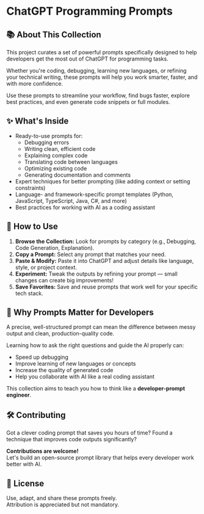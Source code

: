 <h1>ChatGPT Programming Prompts</h1>

<h2>📚 About This Collection</h2>
<p>This project curates a set of powerful prompts specifically designed to help developers get the most out of ChatGPT for programming tasks.</p>
<p>Whether you're coding, debugging, learning new languages, or refining your technical writing, these prompts will help you work smarter, faster, and with more confidence.</p>
<p>Use these prompts to streamline your workflow, find bugs faster, explore best practices, and even generate code snippets or full modules.</p>

<h2>✨ What's Inside</h2>
<ul>
  <li>Ready-to-use prompts for:
    <ul>
      <li>Debugging errors</li>
      <li>Writing clean, efficient code</li>
      <li>Explaining complex code</li>
      <li>Translating code between languages</li>
      <li>Optimizing existing code</li>
      <li>Generating documentation and comments</li>
    </ul>
  </li>
  <li>Expert techniques for better prompting (like adding context or setting constraints)</li>
  <li>Language- and framework-specific prompt templates (Python, JavaScript, TypeScript, Java, C#, and more)</li>
  <li>Best practices for working with AI as a coding assistant</li>
</ul>

<h2>🚀 How to Use</h2>
<ol>
  <li><strong>Browse the Collection:</strong> Look for prompts by category (e.g., Debugging, Code Generation, Explanation).</li>
  <li><strong>Copy a Prompt:</strong> Select any prompt that matches your need.</li>
  <li><strong>Paste & Modify:</strong> Paste it into ChatGPT and adjust details like language, style, or project context.</li>
  <li><strong>Experiment:</strong> Tweak the outputs by refining your prompt — small changes can create big improvements!</li>
  <li><strong>Save Favorites:</strong> Save and reuse prompts that work well for your specific tech stack.</li>
</ol>

<h2>📌 Why Prompts Matter for Developers</h2>
<p>A precise, well-structured prompt can mean the difference between messy output and clean, production-quality code.</p>
<p>Learning how to ask the right questions and guide the AI properly can:</p>
<ul>
  <li>Speed up debugging</li>
  <li>Improve learning of new languages or concepts</li>
  <li>Increase the quality of generated code</li>
  <li>Help you collaborate with AI like a real coding assistant</li>
</ul>
<p>This collection aims to teach you how to think like a <strong>developer-prompt engineer</strong>.</p>

<h2>🛠 Contributing</h2>
<p>Got a clever coding prompt that saves you hours of time? Found a technique that improves code outputs significantly?</p>
<p><strong>Contributions are welcome!</strong><br>
Let's build an open-source prompt library that helps every developer work better with AI.</p>

<h2>📄 License</h2>
<p>Use, adapt, and share these prompts freely.<br>
Attribution is appreciated but not mandatory.</p>

